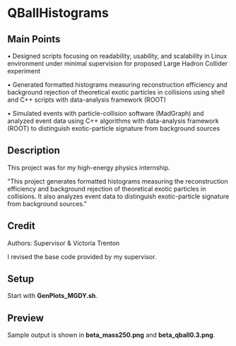 # QBallHistograms

## Main Points

•	Designed scripts focusing on readability, usability, and scalability in Linux environment under minimal supervision for proposed Large Hadron Collider experiment

•	Generated formatted histograms measuring reconstruction efficiency and background rejection of theoretical exotic particles in collisions using shell and C++ scripts with data-analysis framework (ROOT)

•	Simulated events with particle-collision software (MadGraph) and analyzed event data using C++ algorithms with data-analysis framework (ROOT) to distinguish exotic-particle signature from background sources

## Description

This project was for my high-energy physics internship.

"This project generates formatted histograms measuring the reconstruction efficiency and background rejection of theoretical exotic particles in collisions. It also analyzes event data to distinguish exotic-particle signature from background sources."

## Credit

Authors: Supervisor & Victoria Trenton

I revised the base code provided by my supervisor.

## Setup

Start with **GenPlots_MGDY.sh**.

## Preview

Sample output is shown in **beta_mass250.png** and **beta_qball0.3.png**.
